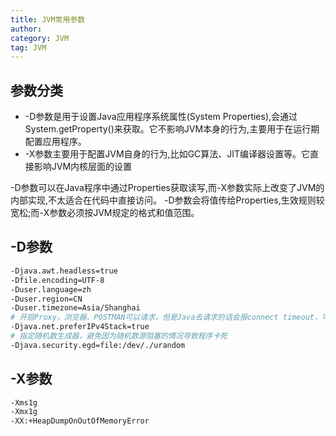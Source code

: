 ```yaml
---
title: JVM常用参数
author:
category: JVM
tag: JVM
---
```


## 参数分类

- -D参数是用于设置Java应用程序系统属性(System Properties),会通过System.getProperty()来获取。它不影响JVM本身的行为,主要用于在运行期配置应用程序。
- -X参数主要用于配置JVM自身的行为,比如GC算法、JIT编译器设置等。它直接影响JVM内核层面的设置

-D参数可以在Java程序中通过Properties获取读写,而-X参数实际上改变了JVM的内部实现,不太适合在代码中直接访问。
-D参数会将值传给Properties,生效规则较宽松;而-X参数必须按JVM规定的格式和值范围。

## -D参数

```bash
-Djava.awt.headless=true
-Dfile.encoding=UTF-8
-Duser.language=zh
-Duser.region=CN
-Duser.timezone=Asia/Shanghai
# 开启Proxy，浏览器、POSTMAN可以请求，但是Java去请求的话会报connect timeout，可以尝试使用该参数解决 
-Djava.net.preferIPv4Stack=true
# 指定随机数生成器，避免因为随机数源阻塞的情况导致程序卡死
-Djava.security.egd=file:/dev/./urandom
```

## -X参数

```bash
-Xms1g
-Xmx1g
-XX:+HeapDumpOnOutOfMemoryError
```
